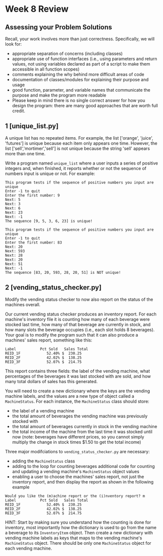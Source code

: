 # Week 8 Review

## Assessing your Problem Solutions
Recall, your work involves more than just correctness. Specifically, we will look for:

* appropriate separation of concerns (including classes)
* appropriate use of function interfaces (i.e., using parameters and return values, not using variables declared as part of a script to make them accessible in all function scopes)
* comments explaining the why behind more difficult areas of code
* documentation of classes/modules for explaining their purpose and usage
* good function, parameter, and variable names that communicate the purpose and make the program more readable
* Please keep in mind there is no single correct answer for how you design the program: there are many good approaches that are worth full credit.

## 1 [unique_list.py]
A unique list has no repeated items. For example, the list ['orange', 'juice', 'futures'] is unique because each item only appears one time. However, the list ['sell','mortimer','sell'] is not unique because the string 'sell' appears more than one time.

Write a program named `unique_list` where a user inputs a series of positive integers and, when finished, it reports whether or not the sequence of numbers input is unique or not. For example:
```
This program tests if the sequence of positive numbers you input are unique
Enter -1 to quit
Enter the first number: 9
Next: 5
Next: 3
Next: 6
Next: 23
Next: -1
The sequence [9, 5, 3, 6, 23] is unique!
```
```
This program tests if the sequence of positive numbers you input are unique
Enter -1 to quit
Enter the first number: 83
Next: 20
Next: 593
Next: 28
Next: 20
Next: 51
Next: -1
The sequence [83, 20, 593, 28, 20, 51] is NOT unique!
```

## 2 [vending_status_checker.py]
Modify the vending status checker to now also report on the status of the machines overall.

Our current vending status checker produces an inventory report. For each machine's inventory file it is counting how many of each beverage were stocked last time, how many of that beverage are currently in stock, and how many slots the beverage occupies (i.e., each slot holds 8 beverages). Your goal is to modify the program such that it can also produce a machines' sales report, something like this:

```
Label           Pct Sold   Sales Total  
REID_1F            52.40% $  230.25
REID_2F            42.02% $  138.25
REID_3F            52.07% $  214.75
```

This report contains three fields: the label of the vending machine, what percentages of the beverages it was last stocked with are sold, and how many total dollars of sales has this generated.

You will need to create a new dictionary where the keys are the vending machine labels, and the values are a new type of object called a `MachineStatus`. For each instance, the `MachineStatus` class should store:

* the label of a vending machine
* the total amount of beverages the vending machine was previously stocked with
* the total amount of beverages currently in stock in the vending machine
* the total income of the machine from the last time it was stocked until now (note: beverages have different prices, so you cannot simply multiply the change in stock times $1.50 to get the total income)

Three major modifciations to `vending_status_checker.py` are necessary:

* adding the `MachineStatus` class
* adding to the loop for counting beverages additional code for counting and updating a vending machine's `MachineStatus` object values
* enabling a user to choose the machines' sales report, not just the inventory report, and then display the report as shown in the following example

```
Would you like the (m)achine report or the (i)nventory report? m
Label           Pct Sold   Sales Total  
REID_1F            52.40% $  230.25
REID_2F            42.02% $  138.25
REID_3F            52.07% $  214.75
```

HINT: Start by making sure you understand how the counting is done for inventory, most importantly how the dictionary is used to go from the name a beverage to its `InventoryItem` object. Then create a new dictionary with vending machine labels as keys that maps to the vending machine's `MachineStatus` object. There should be only one `MachineStatus` object for each vending machine.
